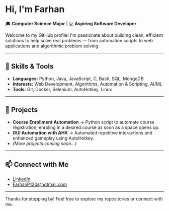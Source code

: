 # Hi, I'm Farhan

🎓 **Computer Science Major** | 💻 **Aspiring Software Developer** 

Welcome to my GitHub profile! I'm passionate about building clean, efficient solutions to help solve real problems — from automation scripts to web applications and algorithmic problem solving.  

---

## 🔧 Skills & Tools  
- **Languages:** Python, Java, JavaScript, C, Bash, SQL, MongoDB  
- **Interests:** Web Development, Algorithms, Automation & Scripting, AI/ML  
- **Tools:** Git, Docker, Selenium, AutoHotkey, Linux

---

## 🚀 Projects  
- **Course Enrollment Automation** → Python script to automate course registration, enroling in a desired course as soon as a space opens up.  
- **GUI Automation with AHK** → Automated repetitive interactions and enhanced gameplay using AutoHotkey.  
- *(More projects coming soon...)*  

---

## 📫 Connect with Me  
- <a href="https://www.linkedin.com/in/farhan-panchbhaya" target="_blank">LinkedIn</a> 
- FarhanP120@hotmail.com  

---
Thanks for stopping by! Feel free to explore my repositories or connect with me.  
